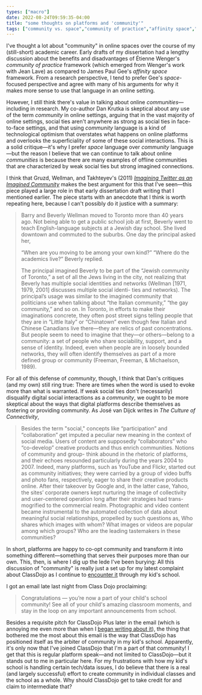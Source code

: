 ```yaml
---
types: ["macro"]
date: 2022-08-24T09:59:35-04:00
title: "some thoughts on platforms and 'community'"
tags: ["community vs. space","community of practice","affinity space","Étienne Wenger","ClassDojo","Jean Lave","James Paul Gee","Barry Wellman","José van Dijck","Dan Krutka","parenting"]
---
```

I've thought a lot about "community" in online spaces over the course of my (still-short) academic career. Early drafts of my dissertation had a lengthy discussion about the benefits and disadvantages of Étienne Wenger's *community of practice* framework (which emerged from Wenger's work with Jean Lave) as compared to James Paul Gee's *affinity space* framework. From a research perspective, I tend to prefer Gee's *space*-focused perspective and agree with many of his arguments for why it makes more sense to use that language in an online setting.

However, I still think there's value in talking about online *communities*—including in research. My co-author Dan Krutka is skeptical about any use of the term *community* in online settings, arguing that in the vast majority of online settings, social ties aren't anywhere as strong as social ties in face-to-face settings, and that using *community* language is a kind of technological optimism that overstates what happens on online platforms and overlooks the superficiality of some of these social interactions. This is a solid critique—it's why I prefer *space* language over *community* language—but the reason I believe that we can continue to talk about online *communities* is because there are many examples of offline communities that are characterized by weak social ties but strong imagined connections. 

I think that Gruzd, Wellman, and Takhteyev's (2011) *[Imagining Twitter as an Imagined Community](https://journals.sagepub.com/doi/abs/10.1177/0002764211409378)* makes the best argument for this that I've seen—this piece played a large role in that early dissertation draft writing that I mentioned earlier. The piece starts with an anecdote that I think is worth repeating here, because I can't possibly do it justice with a summary: 

> Barry and Beverly Wellman moved to Toronto more than 40 years ago. Not being able to get a public school job at first, Beverly went to teach English-language subjects at a Jewish day school. She lived downtown and commuted to the suburbs. One day the principal asked her,
>
> “When are you moving to be among your own kind?”
> “Where do the academics live?” Beverly replied.
>
> The principal imagined Beverly to be part of the “Jewish community of Toronto,” a set of all the Jews living in the city, not realizing that Beverly has multiple social identities and networks (Wellman [1971, 1979, 2001] discusses multiple social identi- ties and networks). The principal’s usage was similar to the imagined community that politicians use when talking about “the Italian community,” “the gay community,” and so on. In Toronto, in efforts to make their imaginations concrete, they often post street signs telling people that they are in “Little Italy” or “Chinatown” even though few Italian and Chinese Canadians live there—they are relics of past concentrations. But people seem to need to imagine that they—or others—belong to a community: a set of people who share sociability, support, and a sense of identity. Indeed, even when people are in loosely bounded networks, they will often identify themselves as part of a more defined group or community (Freeman, Freeman, & Michaelson, 1989).

For all of this defense of *community*, though, I think that Dan's critiques (and my own) still ring true: There are times when the word is used to evoke more than what is warranted. If weak social ties don't (necessarily) disqualify digital social interactions as a *community*, we ought to be more skeptical about the ways that digital platforms describe themselves as fostering or providing community. As José van Dijck writes in *The Culture of Connectivity*, 

> Besides the term "social," concepts like “participation” and “collaboration” get imputed a peculiar new meaning in the context of social media. Users of content are supposedly “collaborators” who “co-develop” creative products and thus enrich communities. Notions of community and group- think abound in the rhetoric of platforms, and their echoes resounded particularly during the years 2004 to 2007. Indeed, many platforms, such as YouTube and Flickr, started out as community initiatives; they were carried by a group of video buffs and photo fans, respectively, eager to share their creative products online. After their takeover by Google and, in the latter case, Yahoo, the sites’ corporate owners kept nurturing the image of collectivity and user-centered operation long after their strategies had trans- mogrified to the commercial realm. Photographic and video content became instrumental to the automated collection of data about meaningful social relationships, propelled by such questions as, Who shares which images with whom? What images or videos are popular among which groups? Who are the leading tastemakers in these communities?

In short, platforms are happy to co-opt community and transform it into something different—something that serves their purposes more than our own. This, then, is where I dig up the lede I've been burying: All this discussion of "community" is really just a set up for my latest complaint about ClassDojo as I continue to [encounter it](https://spencergreenhalgh.com/tags/classdojo) through my kid's school. 

I got an email late last night from Class Dojo proclaiming: 

> Congratulations — you’re now a part of your child's school community! See all of your child's amazing classroom moments, and stay in the loop on any important announcements from school.

Besides a requisite pitch for ClassDojo Plus later in the email (which is annoying me even more than when I [began writing about it](https://spencergreenhalgh.com/relationships/parent-agency-and-edtech/)), the thing that bothered me the most about this email is the way that ClassDojo has positioned itself as the arbiter of community in my kid's school. Apparently, it's only now that I've joined ClassDojo that I'm a part of that community! I get that this is regular platform speak—and not limited to ClassDojo—but it stands out to me in particular here. For my frustrations with how my kid's school is handling certain tech/data issues, I do believe that there is a real (and largely successful) effort to create community in individual classes and the school as a whole. Why should ClassDojo get to take credit for and claim to intermediate that? 

